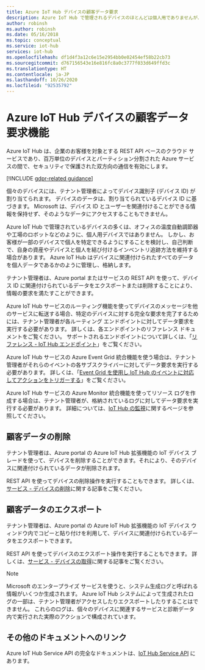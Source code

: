```yaml
---
title: Azure IoT Hub デバイスの顧客データ要求
description: Azure IoT Hub で管理されるデバイスのほとんどは個人用でありませんが、一部は個人用です。 この記事では、管理者がデバイスから個人データをエクスポートしたり、削除したりする方法について説明します。
author: robinsh
ms.author: robinsh
ms.date: 05/16/2018
ms.topic: conceptual
ms.service: iot-hub
services: iot-hub
ms.openlocfilehash: df1d4f3a12c6e15e2954bb0e02454ef58b22cb73
ms.sourcegitcommit: d767156543e16e816fc8a0c3777f033d649ffd3c
ms.translationtype: HT
ms.contentlocale: ja-JP
ms.lasthandoff: 10/26/2020
ms.locfileid: "92535792"
---
```

# <a name="customer-data-request-features-for-azure-iot-hub-devices"></a>Azure IoT Hub デバイスの顧客データ要求機能

Azure IoT Hub は、企業のお客様を対象とする REST API ベースのクラウド サービスであり、百万単位のデバイスとパーティション分割された Azure サービスの間で、セキュリティで保護された双方向の通信を有効にします。

[!INCLUDE [gdpr-related guidance](../../includes/gdpr-intro-sentence.md)]

個々のデバイスには、テナント管理者によってデバイス識別子 (デバイス ID) が割り当てられます。 デバイスのデータは、割り当てられているデバイス ID に基づきます。 Microsoft は、デバイス ID とユーザーを関連付けることができる情報を保持せず、そのようなデータにアクセスすることもできません。

Azure IoT Hub で管理されているデバイスの多くは、オフィスの温度自動調節器や工場のロボットなどのように、個人用デバイスではありません。 しかし、お客様が一部のデバイスで個人を特定できるようにすることを検討し、自己判断で、自身の資産やデバイスと個人を結び付けるインベントリ追跡方法を維持する場合があります。 Azure IoT Hub はデバイスに関連付けられたすべてのデータを個人データであるかのように管理し、格納します。

テナント管理者は、Azure portal またはサービスの REST API を使って、デバイス ID に関連付けられているデータをエクスポートまたは削除することにより、情報の要求を満たすことができます。

Azure IoT Hub サービスのルーティング機能を使ってデバイスのメッセージを他のサービスに転送する場合、特定のデバイスに対する完全な要求を完了するためには、テナント管理者が各ルーティング エンドポイントに対してデータ要求を実行する必要があります。 詳しくは、各エンドポイントのリファレンス ドキュメントをご覧ください。 サポートされるエンドポイントについて詳しくは、「[リファレンス - IoT Hub エンドポイント](iot-hub-devguide-endpoints.md)」をご覧ください。

Azure IoT Hub サービスの Azure Event Grid 統合機能を使う場合は、テナント管理者がそれらのイベントの各サブスクライバーに対してデータ要求を実行する必要があります。 詳しくは、「[Event Grid を使用し IoT Hub のイベントに対応してアクションをトリガーする](iot-hub-event-grid.md)」をご覧ください。

Azure IoT Hub サービスの Azure Monitor 統合機能を使ってリソース ログを作成する場合は、テナント管理者が、格納されているログに対してデータ要求を実行する必要があります。 詳細については、[IoT Hub の監視](monitor-iot-hub.md)に関するページを参照してください。

## <a name="deleting-customer-data"></a>顧客データの削除

テナント管理者は、Azure portal の Azure IoT Hub 拡張機能の IoT デバイス ブレードを使って、デバイスを削除することができます。それにより、そのデバイスに関連付けられているデータが削除されます。

REST API を使ってデバイスの削除操作を実行することもできます。 詳しくは、[サービス - デバイスの削除](/azure/iot-hub/iot-c-sdk-ref/iothub-registrymanager-h/iothubregistrymanager-deletedevice)に関する記事をご覧ください。

## <a name="exporting-customer-data"></a>顧客データのエクスポート

テナント管理者は、Azure portal の Azure IoT Hub 拡張機能の IoT デバイス ウィンドウ内でコピーと貼り付けを利用して、デバイスに関連付けられているデータをエクスポートできます。

REST API を使ってデバイスのエクスポート操作を実行することもできます。 詳しくは、[サービス - デバイスの取得](/azure/iot-hub/iot-c-sdk-ref/iothub-registrymanager-h/iothubregistrymanager-getdevice)に関する記事をご覧ください。

> [!NOTE]
> Microsoft のエンタープライズ サービスを使うと、システム生成ログと呼ばれる情報がいくつか生成されます。 Azure IoT Hub システムによって生成されたログの一部は、テナント管理者がアクセスしたりエクスポートしたりすることはできません。 これらのログは、個々のデバイスに関連するサービスと診断データ内で実行された実際のアクションで構成されています。

## <a name="links-to-additional-documentation"></a>その他のドキュメントへのリンク

Azure IoT Hub Service API の完全なドキュメントは、[IoT Hub Service API](/rest/api/iothub/service/configuration) にあります。